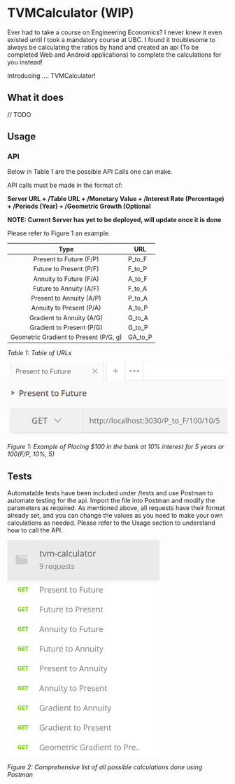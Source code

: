# TVMCalculator (WIP)
Ever had to take a course on Engineering Economics? I never knew it even existed until I took a mandatory course at UBC. I found it troublesome to always be calculating the ratios by hand and created an api (To be completed Web and Android applications) to complete the calculations for you instead!

Introducing .... TVMCalculator!

## What it does
// TODO

## Usage
### API
Below in Table 1 are the possible API Calls one can make.

API calls must be made in the format of:

**Server URL + /Table URL + /Monetary Value + /Interest Rate (Percentage) + /Periods (Year) + /Geometric Growth (Optional**

**NOTE: Current Server has yet to be deployed, will update once it is done**

Please refer to Figure 1 an example.

|                  Type                  | URL     |
|:--------------------------------------:|---------|
| Present to Future (F/P)                | P_to_F  |
| Future to Present (P/F)                | F_to_P  |
| Annuity to Future (F/A)                | A_to_F  |
| Future to Annuity (A/F)                | F_to_A  |
| Present to Annuity (A/P)               | P_to_A  |
| Annuity to Present (P/A)               | A_to_P  |
| Gradient to Annuity (A/G)              | G_to_A  |
| Gradient to Present (P/G)              | G_to_P  |
| Geometric Gradient to Present (P/G, g) | GA_to_P |

_Table 1: Table of URLs_

![Example URL](images/example.png)

_Figure 1: Example of Placing $100 in the bank at 10% interest for 5 years or 100(F/P, 10%, 5)_

## Tests
Automatable tests have been included under /tests and use Postman to automate testing for the api. Import the file into Postman and modify the parameters as required. As mentioned above, all requests have their format already set, and you can change the values as you need to make your own calculations as needed. Please refer to the Usage section to understand how to call the API. 

![List](images/list.png)

_Figure 2: Comprehensive list of all possible calculations done using Postman_
